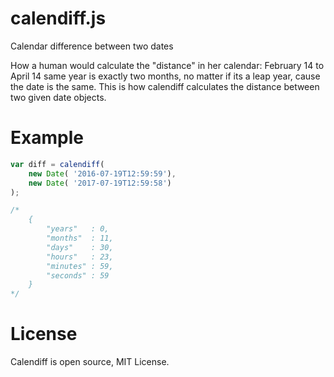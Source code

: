calendiff.js
========

Calendar difference between two dates

How a human would calculate the "distance" in her calendar:
February 14 to April 14 same year is exactly two months, no matter if its a leap year, cause the date is the same.
This is how calendiff calculates the distance between two given date objects.

Example
=====

```js
var diff = calendiff(
	new Date( '2016-07-19T12:59:59'),
	new Date( '2017-07-19T12:59:58')
);

/*
	{
		"years"   : 0,
		"months"  : 11,
		"days"    : 30,
		"hours"   : 23,
		"minutes" : 59,
		"seconds" : 59
	}
*/

```

License
=====

Calendiff is open source, MIT License.